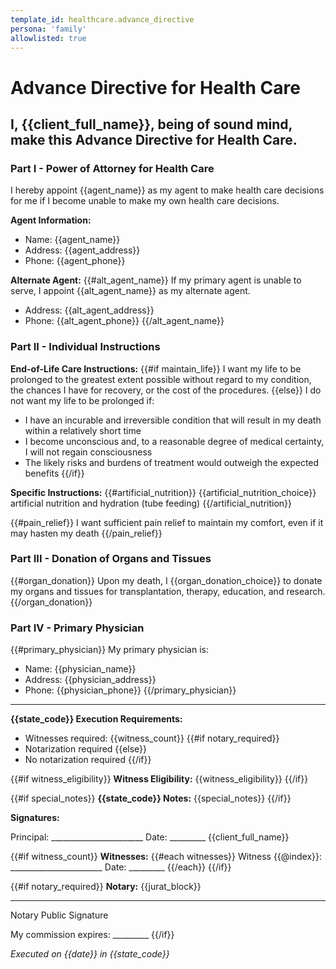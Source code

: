 ```yaml
---
template_id: healthcare.advance_directive
persona: 'family'
allowlisted: true
---
```


# Advance Directive for Health Care

## I, {{client_full_name}}, being of sound mind, make this Advance Directive for Health Care.

### Part I - Power of Attorney for Health Care

I hereby appoint {{agent_name}} as my agent to make health care decisions for me if I become unable to make my own health care decisions.

**Agent Information:**
- Name: {{agent_name}}
- Address: {{agent_address}}
- Phone: {{agent_phone}}

**Alternate Agent:**
{{#alt_agent_name}}
If my primary agent is unable to serve, I appoint {{alt_agent_name}} as my alternate agent.
- Address: {{alt_agent_address}}
- Phone: {{alt_agent_phone}}
{{/alt_agent_name}}

### Part II - Individual Instructions

**End-of-Life Care Instructions:**
{{#if maintain_life}}
I want my life to be prolonged to the greatest extent possible without regard to my condition, the chances I have for recovery, or the cost of the procedures.
{{else}}
I do not want my life to be prolonged if:
- I have an incurable and irreversible condition that will result in my death within a relatively short time
- I become unconscious and, to a reasonable degree of medical certainty, I will not regain consciousness
- The likely risks and burdens of treatment would outweigh the expected benefits
{{/if}}

**Specific Instructions:**
{{#artificial_nutrition}}
{{artificial_nutrition_choice}} artificial nutrition and hydration (tube feeding)
{{/artificial_nutrition}}

{{#pain_relief}}
I want sufficient pain relief to maintain my comfort, even if it may hasten my death
{{/pain_relief}}

### Part III - Donation of Organs and Tissues

{{#organ_donation}}
Upon my death, I {{organ_donation_choice}} to donate my organs and tissues for transplantation, therapy, education, and research.
{{/organ_donation}}

### Part IV - Primary Physician

{{#primary_physician}}
My primary physician is:
- Name: {{physician_name}}
- Address: {{physician_address}}
- Phone: {{physician_phone}}
{{/primary_physician}}

---

**{{state_code}} Execution Requirements:**
- Witnesses required: {{witness_count}}
{{#if notary_required}}
- Notarization required
{{else}}
- No notarization required
{{/if}}

{{#if witness_eligibility}}
**Witness Eligibility:** {{witness_eligibility}}
{{/if}}

{{#if special_notes}}
**{{state_code}} Notes:** {{special_notes}}
{{/if}}

**Signatures:**

Principal: _______________________ Date: _________
{{client_full_name}}

{{#if witness_count}}
**Witnesses:**
{{#each witnesses}}
Witness {{@index}}: _______________________ Date: _________
{{/each}}
{{/if}}

{{#if notary_required}}
**Notary:**
{{jurat_block}}

_______________________ 
Notary Public Signature

My commission expires: _________
{{/if}}

*Executed on {{date}} in {{state_code}}*